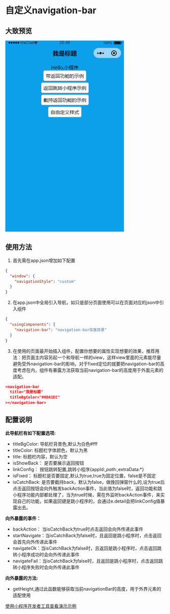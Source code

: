# 自定义navigation-bar
## 大致预览
![navigation-bar动图](/assets/navigation-bar-img.gif)

## 使用方法

1. 首先需在app.json增加如下配置
```json
{
  "window": {
    "navigationStyle": "custom"
  }
}
```
2. 在app.json中全局引入导航，如只是部分页面使用可以在页面对应的json中引入组件
``` json
{
  "usingComponents": {
    "navigation-bar": "navigation-bar存放目录"
  }
}
```
3. 在使用的页面最开始插入组件，配置你想要的属性实现想要的效果，推荐用法：把页面主内容另起一个和导航一样的view，这样view里面的元素能尽量避免受外navigation-bar的影响，对于fixed定位的就要把navigation-bar的高度考虑在内，组件有暴露方法获取当前navigation-bar的高度用于外面元素的适配。
``` json
<navigation-bar
  title="我是标题"
  titleBgColor="#0DA1EC"
></navigation-bar>
```
## 配置说明
**此导航栏有如下配置选项:**

* titleBgColor:     导航栏背景色,默认为白色#fff
* titleColor:       标题栏字体颜色，默认为黑
* title:            标题栏内容，默认为空
* isShowBack：      是否要展示返回按钮
* linkConfig：      按钮跳转配置,跳转小程序{appId:*,path:*,extraData:*}
* isFixed：         标题栏是否要固定,默认为true,true为固定位置，false是不固定
* isCatchBack:      是否要截持back，默认为false，做挽回弹窗什么的,设为true后点击返回按钮会向外触发backAction事件，当此值为false时，返回功能和跳小程序功能内部都处理了，当为true时候，需在外监听backAction事件，来实现自己的功能，如果返回键是跳小程序的，会通过e.detail会把linkConfig值暴露出去。

**向外暴露的事件：**

* backAction： 当isCatchBack为true时点击返回会向外传递此事件
* startNavigate：当isCatchBack为false时，且返回是跳小程序时，点击返回会首先向外传递此事件
* navigateOk：当isCatchBack为false时，且返回是跳小程序时，点击返回跳转小程序成功时会向外传递此事件
* navigateFail：当isCatchBack为false时，且返回是跳小程序时，点击返回跳转小程序失败时会向外传递此事件

**向外暴露的方法:**

* getHeight,通过此函数能够获取当前navigationBar的高度，用于外界元素的适配使用

[使用小程序开发者工具查看演示示例](https://developers.weixin.qq.com/s/pPqMrfms7RaL)